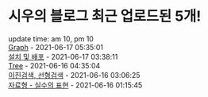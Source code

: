 # 시우의 블로그 최근 업로드된 5개!<br>

update time: am 10, pm 10<br>[Graph](https://velog.io/@dev_shu/Graph) - 2021-06-17 05:35:01<br>
[설치 및 배포](https://velog.io/@dev_shu/%EC%84%A4%EC%B9%98-%EB%B0%8F-%EB%B0%B0%ED%8F%AC) - 2021-06-17 03:38:11<br>
[Tree](https://velog.io/@dev_shu/Tree) - 2021-06-16 04:35:04<br>
[이진검색, 선형검색](https://velog.io/@dev_shu/%EC%9D%B4%EC%A7%84%EA%B2%80%EC%83%89-%EC%84%A0%ED%98%95%EA%B2%80%EC%83%89) - 2021-06-16 03:06:25<br>
[자료형 - 실수의 표현](https://velog.io/@dev_shu/%EC%9E%90%EB%A3%8C%ED%98%95-%EC%8B%A4%EC%88%98%EC%9D%98-%ED%91%9C%ED%98%84) - 2021-06-16 01:15:45<br>
